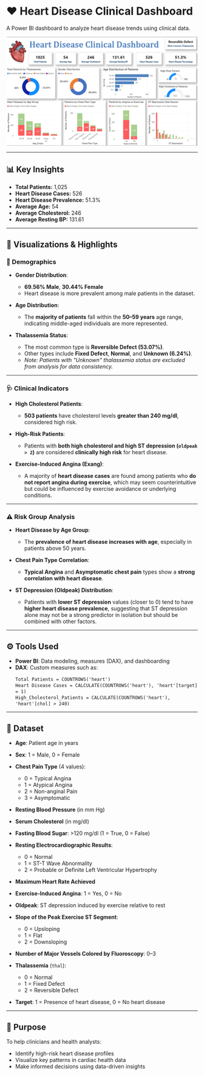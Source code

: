 
# ❤️ Heart Disease Clinical Dashboard

A Power BI dashboard to analyze heart disease trends using clinical data.

![Heart Disease Dashboard](Images/heart_dashboard.png)

---

## 📊 Key Insights

- **Total Patients:** 1,025
- **Heart Disease Cases:** 526
- **Heart Disease Prevalence:** 51.3%
- **Average Age:** 54
- **Average Cholesterol:** 246
- **Average Resting BP:** 131.61

---

## 📌 Visualizations & Highlights

### 🧬 Demographics

* **Gender Distribution**:

  * **69.56% Male**, **30.44% Female**
  * Heart disease is more prevalent among male patients in the dataset.

* **Age Distribution**:

  * The **majority of patients** fall within the **50–59 years** age range, indicating middle-aged individuals are more represented.

* **Thalassemia Status**:

  * The most common type is **Reversible Defect (53.07%)**.
  * Other types include **Fixed Defect**, **Normal**, and **Unknown (6.24%)**.
  * *Note: Patients with "Unknown" thalassemia status are excluded from analysis for data consistency.*

---

### 🩺 Clinical Indicators

* **High Cholesterol Patients**:

  * **503 patients** have cholesterol levels **greater than 240 mg/dl**, considered high risk.

* **High-Risk Patients**:

  * Patients with **both high cholesterol and high ST depression (`oldpeak > 2`)** are considered **clinically high risk** for heart disease.

* **Exercise-Induced Angina (Exang)**:

  * A majority of **heart disease cases** are found among patients who **do not report angina during exercise**, which may seem counterintuitive but could be influenced by exercise avoidance or underlying conditions.

---

### ⚠️ Risk Group Analysis

* **Heart Disease by Age Group**:

  * The **prevalence of heart disease increases with age**, especially in patients above 50 years.

* **Chest Pain Type Correlation**:

  * **Typical Angina** and **Asymptomatic chest pain** types show a **strong correlation with heart disease**.

* **ST Depression (Oldpeak) Distribution**:

  * Patients with **lower ST depression** values (closer to 0) tend to have **higher heart disease prevalence**, suggesting that ST depression alone may not be a strong predictor in isolation but should be combined with other factors.

---

## ⚙️ Tools Used

- **Power BI**: Data modeling, measures (DAX), and dashboarding
- **DAX**: Custom measures such as:
  ```dax
  Total Patients = COUNTROWS('heart')
  Heart Disease Cases = CALCULATE(COUNTROWS('heart'), 'heart'[target] = 1)
  High_Cholesterol_Patients = CALCULATE(COUNTROWS('heart'), 'heart'[chol] > 240)
  ```

---

## 📁 Dataset

* **Age**: Patient age in years

* **Sex**: 1 = Male, 0 = Female

* **Chest Pain Type** (4 values):

  * 0 = Typical Angina
  * 1 = Atypical Angina
  * 2 = Non-anginal Pain
  * 3 = Asymptomatic

* **Resting Blood Pressure** (in mm Hg)

* **Serum Cholesterol** (in mg/dl)

* **Fasting Blood Sugar**: >120 mg/dl (1 = True, 0 = False)

* **Resting Electrocardiographic Results**:

  * 0 = Normal
  * 1 = ST-T Wave Abnormality
  * 2 = Probable or Definite Left Ventricular Hypertrophy

* **Maximum Heart Rate Achieved**

* **Exercise-Induced Angina**: 1 = Yes, 0 = No

* **Oldpeak**: ST depression induced by exercise relative to rest

* **Slope of the Peak Exercise ST Segment**:

  * 0 = Upsloping
  * 1 = Flat
  * 2 = Downsloping

* **Number of Major Vessels Colored by Fluoroscopy**: 0–3

* **Thalassemia** (`thal`):

  * 0 = Normal
  * 1 = Fixed Defect
  * 2 = Reversible Defect

* **Target**: 1 = Presence of heart disease, 0 = No heart disease

---

## 🧠 Purpose

To help clinicians and health analysts:
- Identify high-risk heart disease profiles
- Visualize key patterns in cardiac health data
- Make informed decisions using data-driven insights
